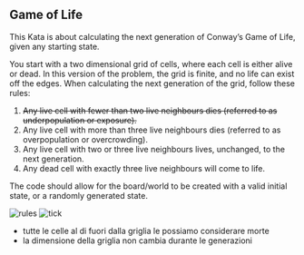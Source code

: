 Game of Life
---
This Kata is about calculating the next generation of Conway’s Game of Life, given any starting state.

You start with a two dimensional grid of cells, where each cell is either alive or dead. In this version of the problem, the grid is finite, and no life can exist off the edges. When calculating the next generation of the grid, follow these rules:

1. ~~Any live cell with fewer than two live neighbours dies (referred to as underpopulation or exposure).~~
1. Any live cell with more than three live neighbours dies (referred to as overpopulation or overcrowding).
1. Any live cell with two or three live neighbours lives, unchanged, to the next generation.
1. Any dead cell with exactly three live neighbours will come to life.


The code should allow for the board/world to be created with a valid initial state, or a randomly generated state.

![rules](https://kata-log.rocks/images/game_of_life_text.jpg) ![tick](https://kata-log.rocks/images/game_of_life_graphic.jpg)


- tutte le celle al di fuori dalla griglia le possiamo considerare morte
- la dimensione della griglia non cambia durante le generazioni
